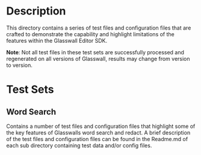 # Description
This directory contains a series of test files and configuration files that are crafted to demonstrate 
the capability and highlight limitations of the features within the Glasswall Editor SDK. 

**Note**: Not all test files in these test sets are successfully processed and regenerated on 
all versions of Glasswall, results may change from version to version.

# Test Sets

## Word Search 
Contains a number of test files and configuration files that highlight some of the key features of Glasswalls 
word search and redact. A brief description of the test files and configuration files can be found in the Readme.md of 
each sub directory containing test data and/or config files.

